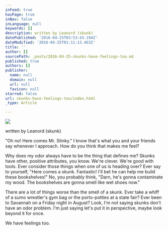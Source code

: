 ```yaml
---
inFeed: true
hasPage: true
inNav: false
inLanguage: null
keywords: []
description: written by Leanord (skunk)
datePublished: '2016-04-25T03:53:43.194Z'
dateModified: '2016-04-25T01:11:13.463Z'
title: ''
author: []
sourcePath: _posts/2016-04-25-skunks-have-feelings-too.md
published: true
authors: []
publisher:
  name: null
  domain: null
  url: null
  favicon: null
starred: false
url: skunks-have-feelings-too/index.html
_type: Article

---
```

![](https://the-grid-user-content.s3-us-west-2.amazonaws.com/fc5b6ad5-6438-48f0-8256-6acb8b0b3a1b.jpg)

written by Leanord (skunk)

"Oh no! Here comes Mr. Stinky." I know that's what you and your friends say whenever I approach. How do you think that makes me feel?

Why does my odor always have to be the thing that defines me? Skunks have other, positive attributes, you know. We're clever. We're good with tools. Ever consider those things when one of us is heading over? Ever say to yourself, "Here comes a skunk. Fantastic! I'll bet he can help me build these bookshelves!" No, you probably think, "Darn, he's gonna contaminate my wood. The bookshelves are gonna smell like wet shoes now."

There are a lot of things worse than the smell of a skunk. Ever take a whiff of a sumo wrestler's gym bag or the porto-potties at a state fair? Ever been to Savannah on a Friday night in August? Look, I'm not saying skunks don't have an odor problem. I'm just saying let's put it in perspective, maybe look beyond it for once.

We have feelings too.